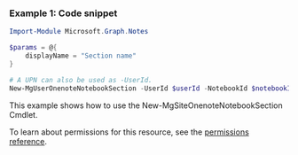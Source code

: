 ### Example 1: Code snippet

```powershellImport-Module Microsoft.Graph.Notes

$params = @{
	displayName = "Section name"
}

# A UPN can also be used as -UserId.
New-MgUserOnenoteNotebookSection -UserId $userId -NotebookId $notebookId -BodyParameter $params
```
This example shows how to use the New-MgSiteOnenoteNotebookSection Cmdlet.
To learn about permissions for this resource, see the [permissions reference](/graph/permissions-reference).

